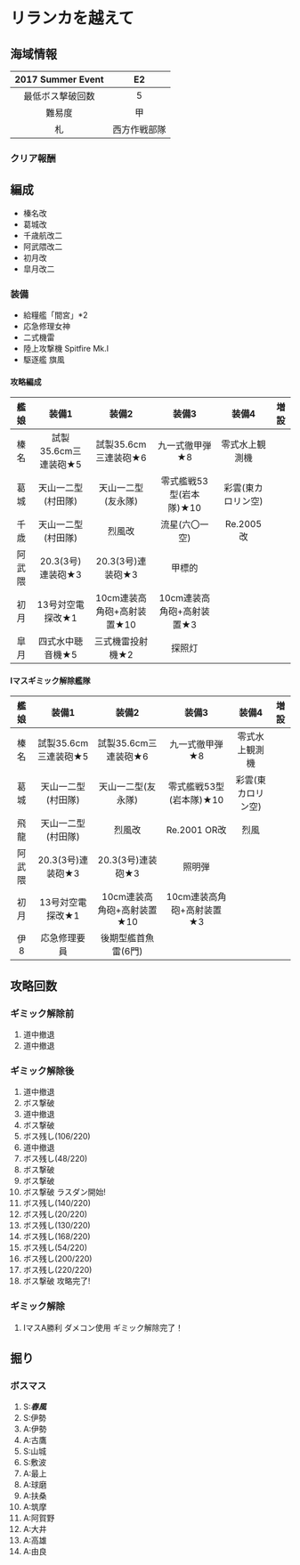 # リランカを越えて

## 海域情報

| 2017 Summer Event  | E2             |
| :-:                 | :-:            |
| 最低ボス撃破回数    | 5              |
| 難易度              | 甲             |
| 札                  | 西方作戦部隊 |

### クリア報酬



## 編成

- 榛名改
- 葛城改
- 千歳航改二
- 阿武隈改二
- 初月改
- 皐月改二

### 装備
- 給糧艦「間宮」*2
- 応急修理女神
- 二式機雷
- 陸上攻撃機 Spitfire Mk.I
- 駆逐艦 旗風

#### 攻略編成

| 艦娘   | 装備1                   | 装備2                      | 装備3                     | 装備4              | 増設 |
| :-:    | :---------------------: | :----------------:         | :---------:               | :-:                | :-:  |
| 榛名   | 試製35.6cm三連装砲★5    | 試製35.6cm三連装砲★6       | 九一式徹甲弾★8            | 零式水上観測機     |      |
| 葛城   | 天山一二型(村田隊)      | 天山一二型(友永隊)         | 零式艦戦53型(岩本隊)★10   | 彩雲(東カロリン空) |      |
| 千歳   | 天山一二型(村田隊)      | 烈風改                     | 流星(六〇一空)            | Re.2005 改         |      |
| 阿武隈 | 20.3(3号)連装砲★3       | 20.3(3号)連装砲★3          | 甲標的                    |                    |      |
| 初月   | 13号対空電探改★1        | 10cm連装高角砲+高射装置★10 | 10cm連装高角砲+高射装置★3 |                    |      |
| 皐月   | 四式水中聴音機★5        | 三式機雷投射機★2           | 探照灯                    |                    |      |

#### Iマスギミック解除艦隊
| 艦娘   | 装備1                   | 装備2                      | 装備3                     | 装備4              | 増設 |
| :-:    | :---------------------: | :----------------:         | :---------:               | :-:                | :-:  |
| 榛名   | 試製35.6cm三連装砲★5    | 試製35.6cm三連装砲★6       | 九一式徹甲弾★8            | 零式水上観測機     |      |
| 葛城   | 天山一二型(村田隊)      | 天山一二型(友永隊)         | 零式艦戦53型(岩本隊)★10   | 彩雲(東カロリン空) |      |
| 飛龍   | 天山一二型(村田隊)      | 烈風改                     | Re.2001 OR改              | 烈風               |      |
| 阿武隈 | 20.3(3号)連装砲★3       | 20.3(3号)連装砲★3          | 照明弾                    |                    |      |
| 初月   | 13号対空電探改★1        | 10cm連装高角砲+高射装置★10 | 10cm連装高角砲+高射装置★3 |                    |      |
| 伊8    | 応急修理要員            | 後期型艦首魚雷(6門)        |                           |                    |      |

## 攻略回数

### ギミック解除前

1. 道中撤退
1. 道中撤退

### ギミック解除後

1. 道中撤退
1. ボス撃破
1. 道中撤退
1. ボス撃破
1. ボス残し(106/220)
1. 道中撤退
1. ボス残し(48/220)
1. ボス撃破
1. ボス撃破
1. ボス撃破 ラスダン開始!
1. ボス残し(140/220)
1. ボス残し(20/220)
1. ボス残し(130/220)
1. ボス残し(168/220)
1. ボス残し(54/220)
1. ボス残し(200/220)
1. ボス残し(220/220)
1. ボス撃破 攻略完了!

### ギミック解除
1. IマスA勝利 ダメコン使用 ギミック解除完了！

## 掘り

### ボスマス

1. S:***春風***
1. S:伊勢
1. A:伊勢
1. A:古鷹
1. S:山城
1. S:敷波
1. A:最上
1. A:球磨
1. A:扶桑
1. A:筑摩
1. A:阿賀野
1. A:大井
1. A:高雄
1. A:由良
